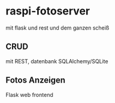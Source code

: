 # raspi-fotoserver
mit flask und rest und dem ganzen scheiß

## CRUD
mit REST, datenbank SQLAlchemy/SQLite

## Fotos Anzeigen
Flask web frontend
